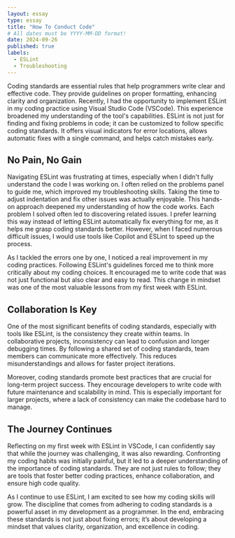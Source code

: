 ```yaml
---
layout: essay
type: essay
title: "How To Conduct Code"
# All dates must be YYYY-MM-DD format!
date: 2024-09-26
published: true
labels:
  - ESLint 
  - Troubleshooting
---
```

Coding standards are essential rules that help programmers write clear and effective code. They provide guidelines on proper formatting, enhancing clarity and organization. Recently, I had the opportunity to implement ESLint in my coding practice using Visual Studio Code (VSCode). This experience broadened my understanding of the tool's capabilities. ESLint is not just for finding and fixing problems in code; it can be customized to follow specific coding standards. It offers visual indicators for error locations, allows automatic fixes with a single command, and helps catch mistakes early.

## No Pain, No Gain

Navigating ESLint was frustrating at times, especially when I didn't fully understand the code I was working on. I often relied on the problems panel to guide me, which improved my troubleshooting skills. Taking the time to adjust indentation and fix other issues was actually enjoyable. This hands-on approach deepened my understanding of how the code works. Each problem I solved often led to discovering related issues. I prefer learning this way instead of letting ESLint automatically fix everything for me, as it helps me grasp coding standards better. However, when I faced numerous difficult issues, I would use tools like Copilot and ESLint to speed up the process.

As I tackled the errors one by one, I noticed a real improvement in my coding practices. Following ESLint's guidelines forced me to think more critically about my coding choices. It encouraged me to write code that was not just functional but also clear and easy to read. This change in mindset was one of the most valuable lessons from my first week with ESLint.

## Collaboration Is Key

One of the most significant benefits of coding standards, especially with tools like ESLint, is the consistency they create within teams. In collaborative projects, inconsistency can lead to confusion and longer debugging times. By following a shared set of coding standards, team members can communicate more effectively. This reduces misunderstandings and allows for faster project iterations.

Moreover, coding standards promote best practices that are crucial for long-term project success. They encourage developers to write code with future maintenance and scalability in mind. This is especially important for larger projects, where a lack of consistency can make the codebase hard to manage.

## The Journey Continues

Reflecting on my first week with ESLint in VSCode, I can confidently say that while the journey was challenging, it was also rewarding. Confronting my coding habits was initially painful, but it led to a deeper understanding of the importance of coding standards. They are not just rules to follow; they are tools that foster better coding practices, enhance collaboration, and ensure high code quality.

As I continue to use ESLint, I am excited to see how my coding skills will grow. The discipline that comes from adhering to coding standards is a powerful asset in my development as a programmer. In the end, embracing these standards is not just about fixing errors; it’s about developing a mindset that values clarity, organization, and excellence in coding.

